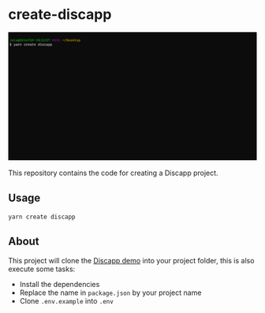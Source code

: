 # create-discapp

<p align="center">
  <img src=".github/demo.gif" alt="create-discapp demonstration" width="600">
</p>

This repository contains the code for creating a Discapp project.

## Usage

```bash
yarn create discapp
```

## About

This project will clone the [Discapp demo](https://github.com/jotaajunior/discapp-demo) into your project folder, this is also execute some tasks:

- Install the dependencies
- Replace the name in `package.json` by your project name
- Clone `.env.example` into `.env`

